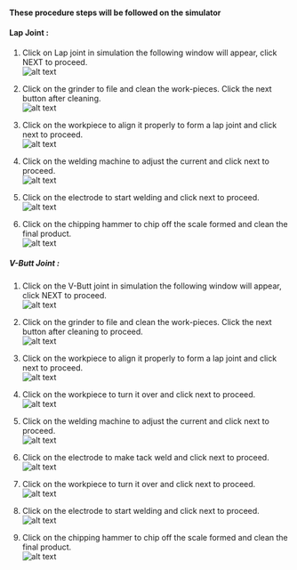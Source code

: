 #### These procedure steps will be followed on the simulator

#### Lap Joint : </h5>

1. Click on Lap joint in simulation the following window will appear, click NEXT to proceed.<br>
   ![alt text](images/arc1.1.JPG)<br>

2. Click on the grinder to file and clean the work-pieces. Click the next button after cleaning.<br>
   ![alt text](images/arc1.2.PNG)<br>

3. Click on the workpiece to align it properly to form a lap joint and click next to proceed.<br>
   ![alt text](images/arc1.3.PNG)<br>

4. Click on the welding machine to adjust the current and click next to proceed.<br>
   ![alt text](images/arc1.4.PNG)<br>

5. Click on the electrode to start welding and click next to proceed.<br>
   ![alt text](images/arc1.5.PNG)<br>

6. Click on the chipping hammer to chip off the scale formed and clean the final product.<br>
   ![alt text](images/arc1.6.PNG)<br>

<h5> V-Butt Joint : </h5>

1. Click on the V-Butt joint in simulation the following window will appear, click NEXT to proceed.<br>
   ![alt text](images/arc2.1.PNG)<br>

2. Click on the grinder to file and clean the work-pieces. Click the next button after cleaning to proceed.<br>
   ![alt text](images/arc2.2.PNG)<br>

3. Click on the workpiece to align it properly to form a lap joint and click next to proceed.<br>
   ![alt text](images/arc2.3.PNG)<br>

4. Click on the workpiece to turn it over and click next to proceed.<br>
   ![alt text](images/arc2.4.PNG)<br>

5. Click on the welding machine to adjust the current and click next to proceed.<br>
   ![alt text](images/arc2.5.PNG)<br>

6. Click on the electrode to make tack weld and click next to proceed.<br>
   ![alt text](images/arc2.6.PNG)<br>

7. Click on the workpiece to turn it over and click next to proceed.<br>
   ![alt text](images/arc2.7.PNG)<br>

8. Click on the electrode to start welding and click next to proceed.<br>
   ![alt text](images/arc2.8.PNG)<br>

9. Click on the chipping hammer to chip off the scale formed and clean the final product.<br>
   ![alt text](images/arc2.9.PNG)<br>

